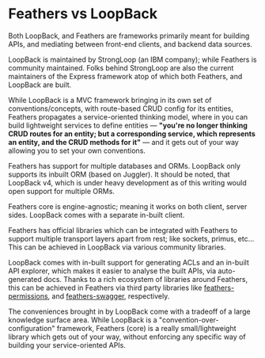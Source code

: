 # Feathers vs LoopBack

Both LoopBack, and Feathers are frameworks primarily meant for building APIs, and mediating between front-end clients, and backend data sources.

LoopBack is maintained by StrongLoop (an IBM company); while Feathers is community maintained. Folks behind StrongLoop are also the current maintainers of the Express framework atop of which both Feathers, and LoopBack are built.

While LoopBack is a MVC framework bringing in its own set of conventions/concepts, with route-based CRUD config for its entities, Feathers propagates a service-oriented thinking model, where in you can build lightweight services to define entities — **"you're no longer thinking CRUD routes for an entity; but a corresponding service, which represents an entity, and the CRUD methods for it"** — and it gets out of your way allowing you to set your own conventions.

Feathers has support for multiple databases and ORMs. LoopBack only supports its inbuilt ORM (based on Juggler). It should be noted, that LoopBack v4, which is under heavy development as of this writing would open support for multiple ORMs.

Feathers core is engine-agnostic; meaning it works on both client, server sides. LoopBack comes with a separate in-built client.

Feathers has official libraries which can be integrated with Feathers to support multiple transport layers apart from rest; like sockets, primus, etc... This can be achieved in LoopBack via various community libraries.

LoopBack comes with in-built support for generating ACLs and an in-built API explorer, which makes it easier to analyse the built APIs, via auto-generated docs. Thanks to a rich ecosystem of libraries around Feathers, this can be achieved in Feathers via third party libraries like [feathers-permissions](https://github.com/feathersjs-ecosystem/feathers-permissions), and [feathers-swagger](https://github.com/feathersjs-ecosystem/feathers-swagger), respectively.

The conveniences brought in by LoopBack come with a tradeoff of a large knowledge surface area. While LoopBack is a "convention-over-configuration" framework, Feathers (core) is a really small/lightweight library which gets out of your way, without enforcing any specific way of building your service-oriented APIs.
